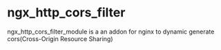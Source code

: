 # ngx_http_cors_filter
ngx_http_cors_filter_module is a an addon for nginx to dynamic generate cors(Cross-Origin Resource Sharing)
